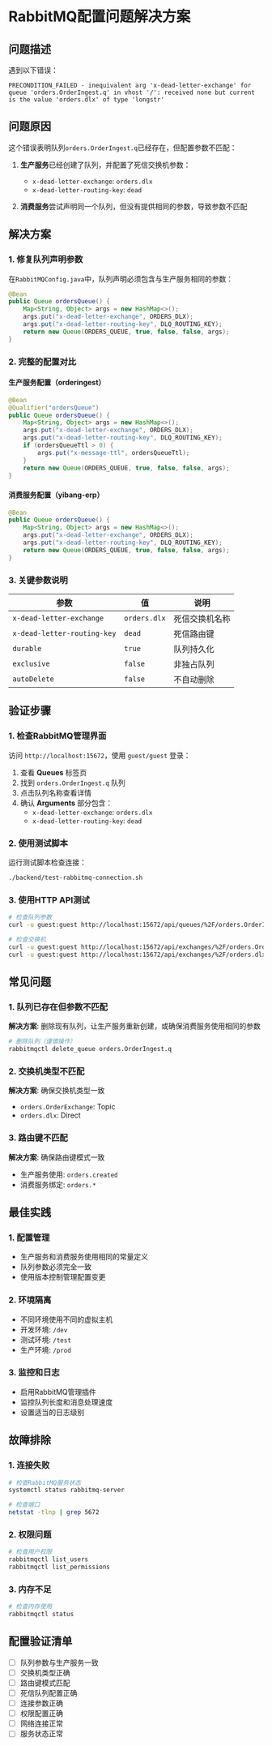 # RabbitMQ配置问题解决方案

## 问题描述

遇到以下错误：
```
PRECONDITION_FAILED - inequivalent arg 'x-dead-letter-exchange' for queue 'orders.OrderIngest.q' in vhost '/': received none but current is the value 'orders.dlx' of type 'longstr'
```

## 问题原因

这个错误表明队列`orders.OrderIngest.q`已经存在，但配置参数不匹配：

1. **生产服务**已经创建了队列，并配置了死信交换机参数：
   - `x-dead-letter-exchange`: `orders.dlx`
   - `x-dead-letter-routing-key`: `dead`

2. **消费服务**尝试声明同一个队列，但没有提供相同的参数，导致参数不匹配

## 解决方案

### 1. 修复队列声明参数

在`RabbitMQConfig.java`中，队列声明必须包含与生产服务相同的参数：

```java
@Bean
public Queue ordersQueue() {
    Map<String, Object> args = new HashMap<>();
    args.put("x-dead-letter-exchange", ORDERS_DLX);
    args.put("x-dead-letter-routing-key", DLQ_ROUTING_KEY);
    return new Queue(ORDERS_QUEUE, true, false, false, args);
}
```

### 2. 完整的配置对比

#### 生产服务配置（orderingest）
```java
@Bean
@Qualifier("ordersQueue")
public Queue ordersQueue() {
    Map<String, Object> args = new HashMap<>();
    args.put("x-dead-letter-exchange", ORDERS_DLX);
    args.put("x-dead-letter-routing-key", DLQ_ROUTING_KEY);
    if (ordersQueueTtl > 0) {
        args.put("x-message-ttl", ordersQueueTtl);
    }
    return new Queue(ORDERS_QUEUE, true, false, false, args);
}
```

#### 消费服务配置（yibang-erp）
```java
@Bean
public Queue ordersQueue() {
    Map<String, Object> args = new HashMap<>();
    args.put("x-dead-letter-exchange", ORDERS_DLX);
    args.put("x-dead-letter-routing-key", DLQ_ROUTING_KEY);
    return new Queue(ORDERS_QUEUE, true, false, false, args);
}
```

### 3. 关键参数说明

| 参数 | 值 | 说明 |
|------|-----|------|
| `x-dead-letter-exchange` | `orders.dlx` | 死信交换机名称 |
| `x-dead-letter-routing-key` | `dead` | 死信路由键 |
| `durable` | `true` | 队列持久化 |
| `exclusive` | `false` | 非独占队列 |
| `autoDelete` | `false` | 不自动删除 |

## 验证步骤

### 1. 检查RabbitMQ管理界面

访问 `http://localhost:15672`，使用 `guest/guest` 登录：

1. 查看 **Queues** 标签页
2. 找到 `orders.OrderIngest.q` 队列
3. 点击队列名称查看详情
4. 确认 **Arguments** 部分包含：
   - `x-dead-letter-exchange`: `orders.dlx`
   - `x-dead-letter-routing-key`: `dead`

### 2. 使用测试脚本

运行测试脚本检查连接：
```bash
./backend/test-rabbitmq-connection.sh
```

### 3. 使用HTTP API测试

```bash
# 检查队列参数
curl -u guest:guest http://localhost:15672/api/queues/%2F/orders.OrderIngest.q

# 检查交换机
curl -u guest:guest http://localhost:15672/api/exchanges/%2F/orders.OrderExchange
curl -u guest:guest http://localhost:15672/api/exchanges/%2F/orders.dlx
```

## 常见问题

### 1. 队列已存在但参数不匹配

**解决方案**: 删除现有队列，让生产服务重新创建，或确保消费服务使用相同的参数

```bash
# 删除队列（谨慎操作）
rabbitmqctl delete_queue orders.OrderIngest.q
```

### 2. 交换机类型不匹配

**解决方案**: 确保交换机类型一致
- `orders.OrderExchange`: Topic
- `orders.dlx`: Direct

### 3. 路由键不匹配

**解决方案**: 确保路由键模式一致
- 生产服务使用: `orders.created`
- 消费服务绑定: `orders.*`

## 最佳实践

### 1. 配置管理

- 生产服务和消费服务使用相同的常量定义
- 队列参数必须完全一致
- 使用版本控制管理配置变更

### 2. 环境隔离

- 不同环境使用不同的虚拟主机
- 开发环境: `/dev`
- 测试环境: `/test`
- 生产环境: `/prod`

### 3. 监控和日志

- 启用RabbitMQ管理插件
- 监控队列长度和消息处理速度
- 设置适当的日志级别

## 故障排除

### 1. 连接失败

```bash
# 检查RabbitMQ服务状态
systemctl status rabbitmq-server

# 检查端口
netstat -tlnp | grep 5672
```

### 2. 权限问题

```bash
# 检查用户权限
rabbitmqctl list_users
rabbitmqctl list_permissions
```

### 3. 内存不足

```bash
# 检查内存使用
rabbitmqctl status
```

## 配置验证清单

- [ ] 队列参数与生产服务一致
- [ ] 交换机类型正确
- [ ] 路由键模式匹配
- [ ] 死信队列配置正确
- [ ] 连接参数正确
- [ ] 权限配置正确
- [ ] 网络连接正常
- [ ] 服务状态正常

